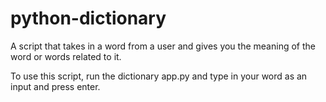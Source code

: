 # python-dictionary
A script that takes in a word from a user and gives you the meaning of the word or words related to it.

To use this script, run the dictionary app.py and type in your word as an input and press enter.
